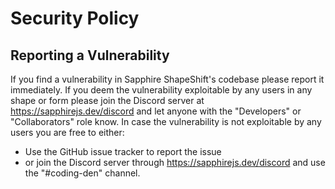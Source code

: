 # Security Policy

## Reporting a Vulnerability

If you find a vulnerability in Sapphire ShapeShift's codebase please report it immediately.
If you deem the vulnerability exploitable by any users in any shape or form please join the Discord server at https://sapphirejs.dev/discord and let anyone with the "Developers" or "Collaborators" role know.
In case the vulnerability is not exploitable by any users you are free to either:

-   Use the GitHub issue tracker to report the issue
-   or join the Discord server through https://sapphirejs.dev/discord and use the "#coding-den" channel.
